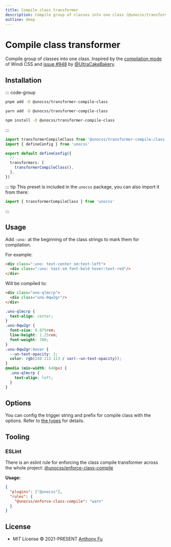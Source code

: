 ```yaml
---
title: Compile class transformer
description: Compile group of classes into one class (@unocss/transformer-compile-class)
outline: deep
---
```


# Compile class transformer

<!-- @unocss-ignore -->

Compile group of classes into one class. Inspired by the [compilation mode](https://windicss.org/posts/modes.html#compilation-mode) of Windi CSS and [issue #948](https://github.com/unocss/unocss/issues/948) by [@UltraCakeBakery](https://github.com/UltraCakeBakery).

## Installation

::: code-group
  ```bash [pnpm]
  pnpm add -D @unocss/transformer-compile-class
  ```
  ```bash [yarn]
  yarn add -D @unocss/transformer-compile-class
  ```
  ```bash [npm]
  npm install -D @unocss/transformer-compile-class
  ```
:::

```ts [uno.config.ts]
import transformerCompileClass from '@unocss/transformer-compile-class'
import { defineConfig } from 'unocss'

export default defineConfig({
  // ...
  transformers: [
    transformerCompileClass(),
  ],
})
```

::: tip
This preset is included in the `unocss` package, you can also import it from there:

```ts
import { transformerCompileClass } from 'unocss'
```
:::

## Usage

Add `:uno:` at the beginning of the class strings to mark them for compilation.

For example:

```html
<div class=":uno: text-center sm:text-left">
  <div class=":uno: text-sm font-bold hover:text-red"/>
</div>
```

Will be compiled to:

```html
<div class="uno-qlmcrp">
  <div class="uno-0qw2gr"/>
</div>
```

```css
.uno-qlmcrp {
  text-align: center;
}
.uno-0qw2gr {
  font-size: 0.875rem;
  line-height: 1.25rem;
  font-weight: 700;
}
.uno-0qw2gr:hover {
  --un-text-opacity: 1;
  color: rgb(248 113 113 / var(--un-text-opacity));
}
@media (min-width: 640px) {
  .uno-qlmcrp {
    text-align: left;
  }
}
```

## Options

You can config the trigger string and prefix for compile class with the options. Refer to [the types](https://github.com/unocss/unocss/blob/main/packages-presets/transformer-compile-class/src/index.ts#L4) for details.

## Tooling

### ESLint

There is an eslint rule for enforcing the class compile transformer across the whole project: [@unocss/enforce-class-compile](https://unocss.dev/integrations/eslint#unocss-enforce-class-compile)

**Usage:**

```json
{
  "plugins": ["@unocss"],
  "rules": {
    "@unocss/enforce-class-compile": "warn"
  }
}
```

## License

- MIT License &copy; 2021-PRESENT [Anthony Fu](https://github.com/antfu)
